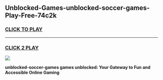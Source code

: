 
## Unblocked-Games-unblocked-soccer-games-Play-Free-74c2k
<h3>
<a href="https://premium76.site?title=unblocked-soccer-games&ref=21A">CLICK TO PLAY</a></h3>
<hr>

<h3>
<a href="https://premium76.site?title=unblocked-soccer-games&ref=21A">CLICK 2 PLAY</a>
  
</h3>

<a href="https://premium76.site?title=unblocked-soccer-games&ref=21A"><img src="https://clearcache.store/games.png"></a>


**unblocked-soccer-games games unblocked: Your Gateway to Fun and Accessible Online Gaming**
